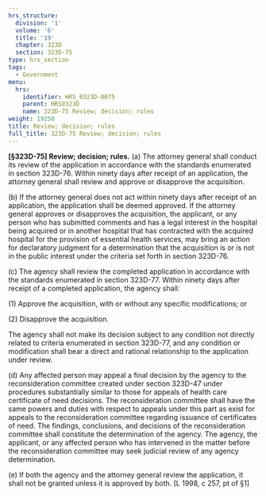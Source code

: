 ```yaml
---
hrs_structure:
  division: '1'
  volume: '6'
  title: '19'
  chapter: 323D
  section: 323D-75
type: hrs_section
tags:
  - Government
menu:
  hrs:
    identifier: HRS_0323D-0075
    parent: HRS0323D
    name: 323D-75 Review; decision; rules
weight: 19250
title: Review; decision; rules
full_title: 323D-75 Review; decision; rules
---
```

**[§323D-75] Review; decision; rules.** (a) The attorney general shall conduct its review of the application in accordance with the standards enumerated in section 323D-76\. Within ninety days after receipt of an application, the attorney general shall review and approve or disapprove the acquisition.

(b) If the attorney general does not act within ninety days after receipt of an application, the application shall be deemed approved. If the attorney general approves or disapproves the acquisition, the applicant, or any person who has submitted comments and has a legal interest in the hospital being acquired or in another hospital that has contracted with the acquired hospital for the provision of essential health services, may bring an action for declaratory judgment for a determination that the acquisition is or is not in the public interest under the criteria set forth in section 323D-76.

(c) The agency shall review the completed application in accordance with the standards enumerated in section 323D-77\. Within ninety days after receipt of a completed application, the agency shall:

(1) Approve the acquisition, with or without any specific modifications; or

(2) Disapprove the acquisition.

The agency shall not make its decision subject to any condition not directly related to criteria enumerated in section 323D-77, and any condition or modification shall bear a direct and rational relationship to the application under review.

(d) Any affected person may appeal a final decision by the agency to the reconsideration committee created under section 323D-47 under procedures substantially similar to those for appeals of health care certificate of need decisions. The reconsideration committee shall have the same powers and duties with respect to appeals under this part as exist for appeals to the reconsideration committee regarding issuance of certificates of need. The findings, conclusions, and decisions of the reconsideration committee shall constitute the determination of the agency. The agency, the applicant, or any affected person who has intervened in the matter before the reconsideration committee may seek judicial review of any agency determination.

(e) If both the agency and the attorney general review the application, it shall not be granted unless it is approved by both. [L 1998, c 257, pt of §1]